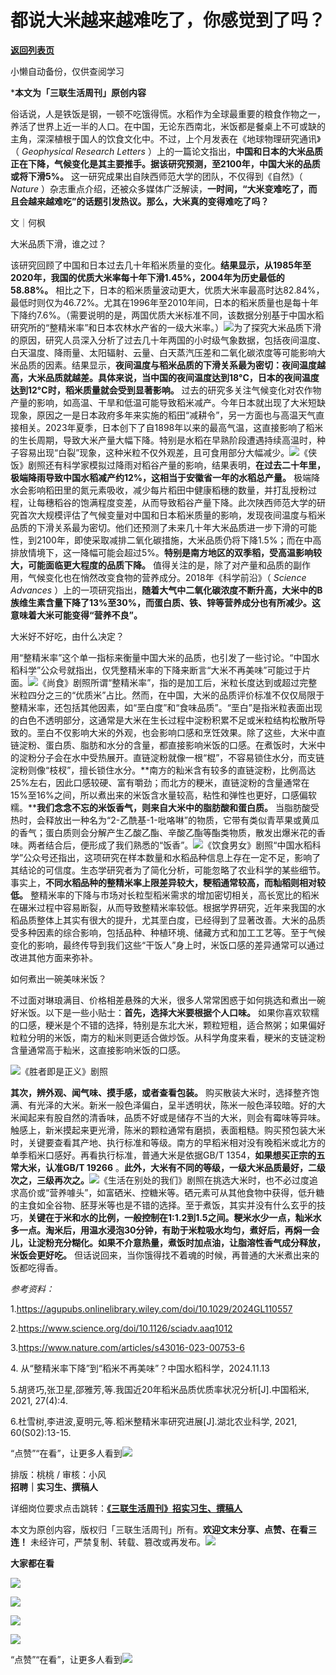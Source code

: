 # 都说大米越来越难吃了，你感觉到了吗？

[**返回列表页**](/gzh/三联生活周刊)

小懒自动备份，仅供查阅学习

***本文为「三联生活周刊」原创内容**

  
  
俗话说，人是铁饭是钢，一顿不吃饿得慌。水稻作为全球最重要的粮食作物之一，养活了世界上近一半的人口。在中国，无论东西南北，米饭都是餐桌上不可或缺的主角，深深植根于国人的饮食文化中。不过，上个月发表在《地球物理研究通讯》（
_Geophysical Research Letters_
）上的一篇论文指出，**中国和日本的大米品质正在下降，气候变化是其主要推手。据该研究预测，至2100年，中国大米的品质或将下滑5%。**
这一研究成果出自陕西师范大学的团队，不仅得到《自然》（ _Nature_
）杂志重点介绍，还被众多媒体广泛解读，**一时间，“大米变难吃了，而且会越来越难吃”的话题引发热议。那么，大米真的变得难吃了吗？**  
  
文｜何枫

大米品质下滑，谁之过？

该研究回顾了中国和日本过去几十年稻米质量的变化。**结果显示，从1985年至2020年，我国的优质大米率每十年下滑1.45%，2004年为历史最低的58.88%。**
相比之下，日本的稻米质量波动更大，优质大米率最高时达82.84%，最低时则仅为46.72%。尤其在1996年至2010年间，日本的稻米质量也是每十年下降约7.6%。（需要说明的是，两国优质大米标准不同，该数据分别基于中国水稻研究所的“整精米率”和日本农林水产省的一级大米率。）![](https://mmbiz.qpic.cn/sz_mmbiz_png/SXNkB0exYDOYFXulfWymwsDlqtDiawSW2C3oA63KJQJwqvHh5uZVvRyjyWUDOHXwnqXIw1082ibn26InpHyARC9g/640?wx_fmt=other&tp;=webp&wxfrom;=5&wx;_lazy=1&wx;_co=1)为了探究大米品质下滑的原因，研究人员深入分析了过去几十年两国的小时级气象数据，包括夜间温度、白天温度、降雨量、太阳辐射、云量、白天蒸汽压差和二氧化碳浓度等可能影响大米品质的因素。结果显示，**夜间温度与稻米品质的下滑关系最为密切：夜间温度越高，大米品质就越差。具体来说，当中国的夜间温度达到18°C，日本的夜间温度达到12°C时，稻米质量就会受到显著影响。**
过去的研究多关注气候变化对农作物产量的影响，如高温、干旱和低温可能导致稻米减产。今年日本就出现了大米短缺现象，原因之一是日本政府多年来实施的稻田“减耕令”，另一方面也与高温天气直接相关。2023年夏季，日本创下了自1898年以来的最高气温，这直接影响了稻米的生长周期，导致大米产量大幅下降。特别是水稻在早熟阶段遭遇持续高温时，种子容易出现“白裂”现象，这种米粒不仅外观差，且可食用部分大幅减少。![](https://mmbiz.qpic.cn/sz_mmbiz_jpg/mscgUN7TcTIqRwC2rYHpdV6knicP4iaic8Vch1Hroduq74kVUEscfVgs8qKNia2lNECiaaK0zAbKhjMbwibtr7UHr4Sw/640?wx_fmt=jpeg)《侠饭》剧照还有科学家模拟过降雨对稻谷产量的影响，结果表明，**在过去二十年里，极端降雨导致中国水稻减产约12%，这相当于安徽省一年的水稻总产量。**
极端降水会影响稻田里的氮元素吸收，减少每片稻田中健康稻穗的数量，并打乱授粉过程，让每穗稻谷的饱满程度变差，从而导致稻谷产量下降。此次陕西师范大学的研究首次大规模评估了气候变量对中国和日本稻米质量的影响，发现夜间温度与稻米品质的下滑关系最为密切。他们还预测了未来几十年大米品质进一步下滑的可能性，到2100年，即使采取减排二氧化碳措施，大米品质仍将下降1.5%；而在中高排放情境下，这一降幅可能会超过5%。**特别是南方地区的双季稻，受高温影响较大，可能面临更大程度的品质下降。**
值得关注的是，除了对产量和品质的副作用，气候变化也在悄然改变食物的营养成分。2018年《科学前沿》（ _Science Advances_
）上的一项研究指出，**随着大气中二氧化碳浓度不断升高，大米中的B族维生素含量下降了13%至30%，而蛋白质、铁、锌等营养成分也有所减少。这意味着大米可能变得“营养不良”。**

大米好不好吃，由什么决定？

用“整精米率”这个单一指标来衡量中国大米的品质，也引发了一些讨论。“中国水稻科学”公众号就指出，仅凭整精米率的下降来断言“大米不再美味”可能过于片面。![](https://mmbiz.qpic.cn/sz_mmbiz_jpg/mscgUN7TcTIqRwC2rYHpdV6knicP4iaic8VB3oVI52zH4XBx4rKF7NoG8SBhZicPoxV0wxnoAezN3vMFU8hA8xmA6g/640?wx_fmt=jpeg&from;=appmsg)《尚食》剧照所谓“整精米率”，指的是加工后，米粒长度达到或超过完整米粒四分之三的“优质米”占比。然而，在中国，大米的品质评价标准不仅仅局限于整精米率，还包括其他因素，如“垩白度”和“食味品质”。“垩白”是指米粒表面出现的白色不透明部分，这通常是大米在生长过程中淀粉积累不足或米粒结构松散所导致的。垩白不仅影响大米的外观，也会影响口感和烹饪效果。除了这些，大米中直链淀粉、蛋白质、脂肪和水分的含量，都直接影响米饭的口感。在煮饭时，大米中的淀粉分子会在水中受热展开。直链淀粉就像一根“棍”，不容易锁住水分，而支链淀粉则像“枝杈”，擅长锁住水分。**南方的籼米含有较多的直链淀粉，比例高达25%左右，因此口感较硬、富有嚼劲；而北方的粳米，直链淀粉的含量通常在15%至16%之间，所以煮出来的米饭含水量较高，粘性和弹性也更好，口感偏软糯。****我们念念不忘的米饭香气，则来自大米中的脂肪酸和蛋白质。**
当脂肪酸受热时，会释放出一种名为“2-乙酰基-1-吡咯啉”的物质，它带有类似青苹果或黄瓜的香气；蛋白质则会分解产生乙酸乙酯、辛酸乙酯等酯类物质，散发出爆米花的香味。两者结合后，便形成了我们熟悉的“饭香”。![](https://mmbiz.qpic.cn/sz_mmbiz_jpg/mscgUN7TcTIqRwC2rYHpdV6knicP4iaic8VkXVdu64Q12rmxby7FMV0RsA3zYrKIXRDiauxmEmneoa0Rv7UYaGic3dw/640?wx_fmt=jpeg&from;=appmsg)《饮食男女》剧照“中国水稻科学”公众号还指出，这项研究在样本数量和水稻品种信息上存在一定不足，影响了其结论的可信度。生态学研究者为了简化分析，可能忽略了农业科学的某些细节。事实上，**不同水稻品种的整精米率上限差异较大，粳稻通常较高，而籼稻则相对较低。**
整精米率的下降与市场对长粒型稻米需求的增加密切相关，高长宽比的稻米在碾米过程中容易断裂，从而导致整精米率较低。根据学界研究，近年来我国的水稻品质整体上其实有很大的提升，尤其垩白度，已经得到了显著改善。大米的品质受多种因素的综合影响，包括品种、种植环境、储藏方式和加工工艺等。至于气候变化的影响，最终传导到我们这些“干饭人”身上时，米饭口感的差异通常可以通过改进其他方面来弥补。

如何煮出一碗美味米饭？

不过面对琳琅满目、价格相差悬殊的大米，很多人常常困惑于如何挑选和煮出一碗好米饭。以下是一些小贴士：**首先，选择大米要根据个人口味。**
如果你喜欢软糯的口感，粳米是个不错的选择，特别是东北大米，颗粒短粗，适合熬粥；如果偏好粒粒分明的米饭，南方的籼米则更适合做炒饭。从科学角度来看，粳米的支链淀粉含量通常高于籼米，这直接影响米饭的口感。

![](https://mmbiz.qpic.cn/mmbiz_jpg/c2Sib3Mp7pOPBRCsoAmtVDHh93pxGH9DdPfB02iakibDbbbYMRTzYKI4T85QYeaKqUtoymOIiaia3A9ibO9b7JE8GhUw/640?wx_fmt=jpeg&from;=appmsg)《胜者即是正义》剧照

**其次，辨外观、闻气味、摸手感，或者查看包装。**
购买散装大米时，选择整齐饱满、有光泽的大米。新米一般色泽偏白，呈半透明状，陈米一般色泽较暗。好的大米闻起来有股自然的清香味，品质不好或是储存不当的大米，则会有霉味等异味。触感上，新米摸起来更光滑，陈米的颗粒通常有磨损，表面粗糙。购买预包装大米时，关键要查看其产地、执行标准和等级。南方的早稻米相对没有晚稻米或北方的单季稻米口感好。再看执行标准，普通大米是依据GB/T
1354，**如果想买正宗的五常大米，认准GB/T 19266**
。**此外，大米有不同的等级，一级大米品质最好，二级次之，三级再次之。**![](https://mmbiz.qpic.cn/sz_mmbiz_jpg/mscgUN7TcTIqRwC2rYHpdV6knicP4iaic8VwErghqQYylmTUb1YqiadEKO1YdWwtDzMwuXTTXc8JYUyayW37k5NNgA/640?wx_fmt=jpeg&from;=appmsg)《生活在别处的我们》剧照在挑选大米时，也不必过度追求高价或“营养噱头”，如富硒米、控糖米等。硒元素可从其他食物中获得，低升糖的主食如全谷物、胚芽米等也是不错的选择。至于煮饭，其实并没有什么玄乎的技巧，**关键在于米和水的比例，一般控制在1:1.2到1.5之间。粳米水少一点，籼米水多一点。淘米后，用温水浸泡30分钟，有助于米粒吸水均匀，煮好后，再焖一会儿，让淀粉充分糊化。如果不介意热量，煮饭时加点油，让脂溶性香气成分释放，米饭会更好吃。**
但话说回来，当你饿得找不着魂的时候，再普通的大米煮出来的饭都吃得香。

 _参考资料：_

1.https://agupubs.onlinelibrary.wiley.com/doi/10.1029/2024GL110557

2.https://www.science.org/doi/10.1126/sciadv.aaq1012

3.https://www.nature.com/articles/s43016-023-00753-6

4\. 从“整精米率下降”到“稻米不再美味”？中国水稻科学，2024.11.13

5.胡贤巧,张卫星,邵雅芳,等.我国近20年稻米品质优质率状况分析[J].中国稻米, 2021, 27(4):4.

6.杜雪树,李进波,夏明元,等.稻米整精米率研究进展[J].湖北农业科学, 2021, 60(S02):13-15.

  

  
“点赞”“在看”，让更多人看到![](https://mmbiz.qpic.cn/mmbiz_gif/c2Sib3Mp7pON9hkSZwdTibRHNZSMPyiapUCHJwlyoZVBC3SfmPmF0VKjkm3NiaToQloHFJ6icyicqZnqgXp6pSQJt5gg/640?wx_fmt=gif&from;=appmsg&wxfrom;=5&wx;_lazy=1&tp;=wxpic)  
  
  
  
  
  
排版：桃桃 / 审核：小风  
**招聘｜实习生、撰稿人**  

详细岗位要求点击跳转：[**《三联生活周刊》招实习生、撰稿人**](http://mp.weixin.qq.com/s?__biz=MTc5MTU3NTYyMQ==&mid=2651136871&idx=3&sn=f1c0777fe9d31881e5dfca68ebc2937f&chksm=5907324d6e70bb5b3546dfe1c7b31b5fe05664bebbf36356ba9a1a352e0678444cad62875ad4&scene=21#wechat_redirect)

本文为原创内容，版权归「三联生活周刊」所有。**欢迎文末分享、点赞、在看三连！**
未经许可，严禁复制、转载、篡改或再发布。![](https://mmbiz.qpic.cn/sz_mmbiz_png/Gg7Qtoh7Aic9ZTmAdCc80b4nD7xicgPt863QWU7oNswDx19XrjfTtSl8QwatY2EEZGuNd1WRRiapDZjcDhTnNYmBg/640?wx_fmt=other&wxfrom;=13&wx;_lazy=1&wx;_co=1&retryload;=1&tp;=webp)

**大家都在看**

  
[](https://mp.weixin.qq.com/s?__biz=MTc5MTU3NTYyMQ==&mid=2651477140&idx=1&sn=16217cdc7b5dc5a7937a1d55569b9958&scene=21#wechat_redirect)[![](https://mmbiz.qpic.cn/mmbiz_jpg/c2Sib3Mp7pOMbCIHcq4TZBiaTklXwPgP6iaYFHHPHtYQajgXztiafRjJlXZV4nwY2BZ4ocTee64YMpLGe528SX3eCQ/640?wx_fmt=jpeg&from;=appmsg&wxfrom;=13&wx;_lazy=1&wx;_co=1&tp;=wxpic)](https://mp.weixin.qq.com/s?__biz=MTc5MTU3NTYyMQ==&mid=2651477709&idx=1&sn=b523c39408dc43ce45a73ff5a4076b07&scene=21#wechat_redirect)

[![](https://mmbiz.qpic.cn/mmbiz_jpg/c2Sib3Mp7pOPtArCHSB7uF9cJ1nrKZP31hejVnlUQ0BLOdgGKKlA0H2foEwDNEiacRYmYLibxnGdn2ZnpV3qI8wWQ/640?wx_fmt=jpeg&from;=appmsg&wxfrom;=13&tp;=wxpic)](https://mp.weixin.qq.com/s?__biz=MTc5MTU3NTYyMQ==&mid=2651484192&idx=1&sn=f066cf9b4df4b878fcdc68dbcb147329&scene=21#wechat_redirect)

  

![](https://mmbiz.qpic.cn/sz_mmbiz_png/Gg7Qtoh7Aic9ZTmAdCc80b4nD7xicgPt86k1kgpU51hWCHjV92ryhVW35PLCvLhxLw9XDhXjgeDyZhHSx5EbRcfg/640?wx_fmt=other&wxfrom;=13&wx;_lazy=1&wx;_co=1&retryload;=2&tp;=webp)

  
[![](https://mmbiz.qpic.cn/mmbiz_jpg/c2Sib3Mp7pONuwrdetOsWUZLdDE1J39mLibBBe0vPzCKS1topq8p9JgG9O86KDCNS3SZl7Paa1d80gvHIBg9C0cw/640?wx_fmt=jpeg&from;=appmsg&wxfrom;=13&wx;_lazy=1&wx;_co=1&tp;=wxpic)]()  
  
“点赞”“在看”，让更多人看到![](https://mmbiz.qpic.cn/mmbiz_gif/c2Sib3Mp7pON9hkSZwdTibRHNZSMPyiapUCHJwlyoZVBC3SfmPmF0VKjkm3NiaToQloHFJ6icyicqZnqgXp6pSQJt5gg/640?wx_fmt=gif&from;=appmsg&wxfrom;=5&wx;_lazy=1&tp;=wxpic)

